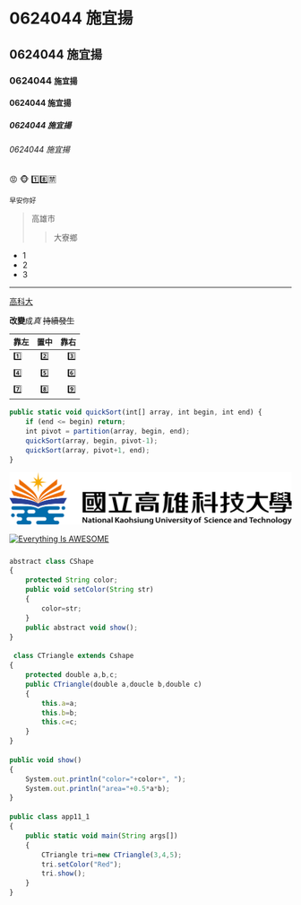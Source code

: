 # 0624044 施宜揚

## 0624044 施宜揚

### 0624044 `施宜揚`

#### 0624044 施宜揚

##### 0624044 施宜揚

###### 0624044 施宜揚

:rage:
:monkey_face:
:one::eight::u7981:

```早安你好```

> 高雄市
>> 大寮鄉

* 1
* 2
* 3 
***
[高科大](https://www.nkust.edu.tw/)

**改變**成*真* ~~持續發生~~

|靠左   |置中     |靠右  |
|:-----|:------:|-----:|
|:one:|:two:|:three:|
|:four:|:five:|:six:|
|:seven:|:eight:|:nine:|

``` js
public static void quickSort(int[] array, int begin, int end) {
    if (end <= begin) return;
    int pivot = partition(array, begin, end);
    quickSort(array, begin, pivot-1);
    quickSort(array, pivot+1, end);
} 
```

![NKUST](nkust.png "高科大")

[![Everything Is AWESOME](https://img.youtube.com/vi/StTqXEQ2l-Y/0.jpg)](https://www.youtube.com/watch?v=StTqXEQ2l-Y "Everything Is AWESOME")

###
``` js
abstract class CShape
{
    protected String color;
    public void setColor(String str)
    {
        color=str;
    }
    public abstract void show();
}

 class CTriangle extends Cshape
{
    protected double a,b,c;
    public CTriangle(double a,doucle b,double c)
    {
        this.a=a;
        this.b=b;
        this.c=c;
    }
}

public void show()
{
    System.out.println("color="+color+", ");
    System.out.println("area="+0.5*a*b);
}

public class app11_1
{   
    public static void main(String args[])
    {
        CTriangle tri=new CTriangle(3,4,5);
        tri.setColor("Red");
        tri.show();        
    }
}
```
